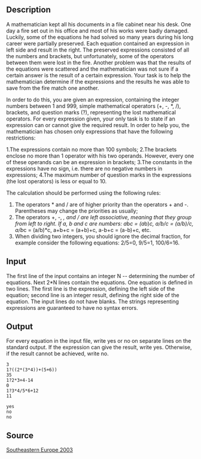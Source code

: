 <h2>Description</h2><p>A mathematician kept all his documents in a file cabinet near his desk. One day a fire set out in his office and most of his works were badly damaged. Luckily, some of the equations he had solved so many years during his long career were partially preserved. Each equation contained an expression in left side and result in the right. The preserved expressions consisted of all the numbers and brackets, but unfortunately, some of the operators between them were lost in the fire. Another problem was that the results of the equations were scattered and the mathematician was not sure if a certain answer is the result of a certain expression. Your task is to help the mathematician determine if the expressions and the results he was able to save from the fire match one another. 
</p>
In order to do this, you are given an expression, containing the integer numbers between 1 and 999, simple mathematical operators (+, -, *, /), brackets, and question marks (?), representing the lost mathematical operators. For every expression given, your only task is to state if an expression can or cannot give the required result. In order to help you, the mathematician has chosen only expressions that have the following restrictions:

1.The expressions contain no more than 100 symbols;
2.The brackets enclose no more than 1 operator with his two operands. However, every one of these operands can be an expression in brackets;
3.The constants in the expressions have no sign, i.e. there are no negative numbers in expressions;
4.The maximum number of question marks in the expressions (the lost operators) is less or equal to 10.

The calculation should be performed using the following rules:
1. The operators * and / are of higher priority than the operators + and -. Parentheses may change the priorities as usually;
2. The operators +, -, *, and / are left associative, meaning that they group from left to right. If a, b and c are numbers:
a*b*c = (a*b)*c, a/b/c = (a/b)/c, a/b*c = (a/b)*c, a+b+c = (a+b)+c, a-b+c = (a-b)+c, etc.
3. When dividing two integers, you should ignore the decimal fraction, for example consider the following equations:  2/5=0,  9/5=1, 100/6=16.
<h2>Input</h2><p>The first line of the input contains an integer N -- determining the number of equations. Next 2*N lines contain the equations. One equation is defined in two lines. The first line is the expression, defining the left side of the equation; second line is an integer result, defining the right side of the equation. The input lines do not have blanks. The strings representing expressions are guaranteed to have no syntax errors. </p><h2>Output</h2><p>For every equation in the input file, write yes or no on separate lines on the standard output. If the expression can give the result, write yes. Otherwise, if the result cannot be achieved, write no. </p><pre><code class="language-input1">3
1?((2*(3*4))+(5+6))
35
1?2*3+4-14
0
1?3*4/5*6+12
11</code></pre><pre><code class="language-output1">yes
no
no</code></pre><h2>Source</h2><a href="searchproblem?field=source&amp;key=Southeastern+Europe+2003">Southeastern Europe 2003</a>